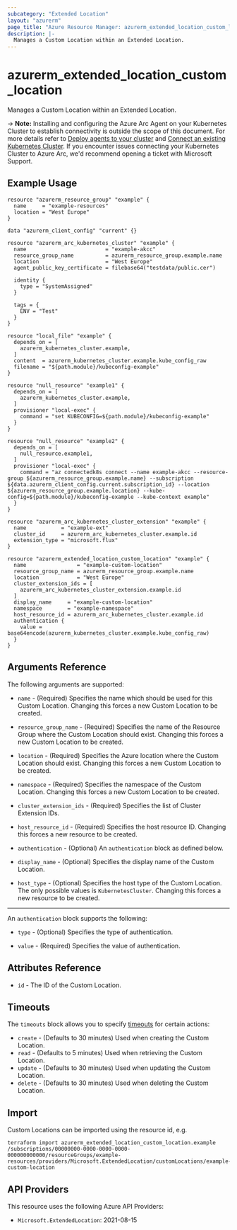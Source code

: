 ```yaml
---
subcategory: "Extended Location"
layout: "azurerm"
page_title: "Azure Resource Manager: azurerm_extended_location_custom_location"
description: |-
  Manages a Custom Location within an Extended Location.
---
```


# azurerm_extended_location_custom_location

Manages a Custom Location within an Extended Location.

-> **Note:** Installing and configuring the Azure Arc Agent on your Kubernetes Cluster to establish connectivity is outside the scope of this document. For more details refer to [Deploy agents to your cluster](https://learn.microsoft.com/en-us/azure/azure-arc/kubernetes/conceptual-agent-overview#deploy-agents-to-your-cluster) and [Connect an existing Kubernetes Cluster](https://learn.microsoft.com/en-us/azure/azure-arc/kubernetes/quickstart-connect-cluster?tabs=azure-cli#connect-an-existing-kubernetes-cluster). If you encounter issues connecting your Kubernetes Cluster to Azure Arc, we'd recommend opening a ticket with Microsoft Support.

## Example Usage

```hcl
resource "azurerm_resource_group" "example" {
  name     = "example-resources"
  location = "West Europe"
}

data "azurerm_client_config" "current" {}

resource "azurerm_arc_kubernetes_cluster" "example" {
  name                         = "example-akcc"
  resource_group_name          = azurerm_resource_group.example.name
  location                     = "West Europe"
  agent_public_key_certificate = filebase64("testdata/public.cer")

  identity {
    type = "SystemAssigned"
  }

  tags = {
    ENV = "Test"
  }
}

resource "local_file" "example" {
  depends_on = [
    azurerm_kubernetes_cluster.example,
  ]
  content  = azurerm_kubernetes_cluster.example.kube_config_raw
  filename = "${path.module}/kubeconfig-example"
}

resource "null_resource" "example1" {
  depends_on = [
    azurerm_kubernetes_cluster.example,
  ]
  provisioner "local-exec" {
    command = "set KUBECONFIG=${path.module}/kubeconfig-example"
  }
}

resource "null_resource" "example2" {
  depends_on = [
    null_resource.example1,
  ]
  provisioner "local-exec" {
    command = "az connectedk8s connect --name example-akcc --resource-group ${azurerm_resource_group.example.name} --subscription ${data.azurerm_client_config.current.subscription_id} --location ${azurerm_resource_group.example.location} --kube-config=${path.module}/kubeconfig-example --kube-context example"
  }
}

resource "azurerm_arc_kubernetes_cluster_extension" "example" {
  name           = "example-ext"
  cluster_id     = azurerm_arc_kubernetes_cluster.example.id
  extension_type = "microsoft.flux"
}

resource "azurerm_extended_location_custom_location" "example" {
  name                = "example-custom-location"
  resource_group_name = azurerm_resource_group.example.name
  location            = "West Europe"
  cluster_extension_ids = [
    azurerm_arc_kubernetes_cluster_extension.example.id
  ]
  display_name     = "example-custom-location"
  namespace        = "example-namespace"
  host_resource_id = azurerm_arc_kubernetes_cluster.example.id
  authentication {
    value = base64encode(azurerm_kubernetes_cluster.example.kube_config_raw)
  }
}
```

## Arguments Reference

The following arguments are supported:

* `name` - (Required) Specifies the name which should be used for this Custom Location. Changing this forces a new Custom Location to be created.

* `resource_group_name` - (Required) Specifies the name of the Resource Group where the Custom Location should exist. Changing this forces a new Custom Location to be created.

* `location` - (Required) Specifies the Azure location where the Custom Location should exist. Changing this forces a new Custom Location to be created.

* `namespace` - (Required) Specifies the namespace of the Custom Location. Changing this forces a new Custom Location to be created.

* `cluster_extension_ids` - (Required) Specifies the list of Cluster Extension IDs.

* `host_resource_id` - (Required) Specifies the host resource ID. Changing this forces a new resource to be created.

* `authentication` - (Optional) An `authentication` block as defined below.

* `display_name` - (Optional) Specifies the display name of the Custom Location.

* `host_type` - (Optional) Specifies the host type of the Custom Location. The only possible values is `KubernetesCluster`. Changing this forces a new resource to be created.

---

An `authentication` block supports the following:

* `type` - (Optional) Specifies the type of authentication.

* `value` - (Required) Specifies the value of authentication.

## Attributes Reference

* `id` - The ID of the Custom Location.

## Timeouts

The `timeouts` block allows you to specify [timeouts](https://www.terraform.io/language/resources/syntax#operation-timeouts) for certain actions:

* `create` - (Defaults to 30 minutes) Used when creating the Custom Location.
* `read` - (Defaults to 5 minutes) Used when retrieving the Custom Location.
* `update` - (Defaults to 30 minutes) Used when updating the Custom Location.
* `delete` - (Defaults to 30 minutes) Used when deleting the Custom Location.

## Import

Custom Locations can be imported using the resource id, e.g.

```shell
terraform import azurerm_extended_location_custom_location.example /subscriptions/00000000-0000-0000-0000-000000000000/resourceGroups/example-resources/providers/Microsoft.ExtendedLocation/customLocations/example-custom-location
```


## API Providers
<!-- This section is generated, changes will be overwritten -->
This resource uses the following Azure API Providers:

* `Microsoft.ExtendedLocation`: 2021-08-15
